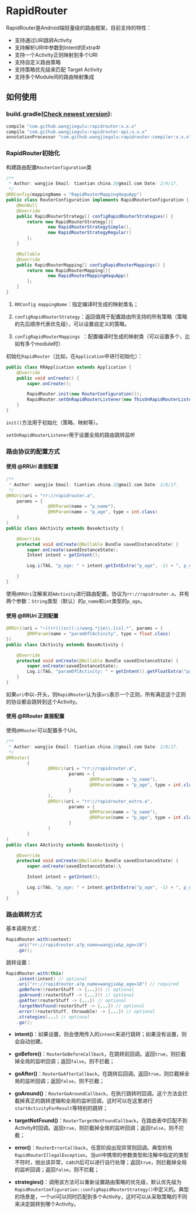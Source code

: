 # RapidRouter

RapidRouter是Android端轻量级的路由框架，目前支持的特性：

- 支持通过URI跳转Activity
- 支持解析URI中参数到Intent的Extra中
- 支持一个Activity正则映射到多个URI
- 支持自定义路由策略
- 支持策略优先级来匹配 Target Activity
- 支持多个Module间的路由映射集成

## 如何使用

### build.gradle([Check newest version](http://search.maven.org/#search%7Cga%7C1%7Ccom.github.wangjiegulu%20RapidRouter)):
```groovy
compile "com.github.wangjiegulu:rapidrouter:x.x.x"
compile "com.github.wangjiegulu:rapidrouter-api:x.x.x"
annotationProcessor "com.github.wangjiegulu:rapidrouter-compiler:x.x.x"
```

### RapidRouter初始化

构建路由配置`RouterConfiguration`类

```java
/**
 * Author: wangjie Email: tiantian.china.2@gmail.com Date: 2/9/17.
 */
@RRConfig(mappingName = "RapidRouterMappingHaquApp")
public class RouterConfiguration implements RapidRouterConfiguration {
    @NonNull
    @Override
    public RapidRouterStrategy[] configRapidRouterStrategies() {
        return new RapidRouterStrategy[]{
                new RapidRouterStrategySimple(),
                new RapidRouterStrategyRegular()
        };
    }

    @Nullable
    @Override
    public RapidRouterMapping[] configRapidRouterMappings() {
        return new RapidRouterMapping[]{
                new RapidRouterMappingHaquApp()
        };
    }
}
```

1. `RRConfig mappingName`：指定编译时生成的映射类名；

2. `configRapidRouterStrategy`：返回值用于配置路由所支持的所有策略（策略的先后顺序代表优先级），可以设置自定义的策略。

3. `configRapidRouterMappings `：配置编译时生成的映射类（可以设置多个，比如有多个module时）

初始化`RapidRouter`（比如，在`Application`中进行初始化）：

```java
public class RRApplication extends Application {
    @Override
    public void onCreate() {
        super.onCreate();

        RapidRouter.init(new RouterConfiguration());
        RapidRouter.setOnRapidRouterListener(new ThisOnRapidRouterListener());
    }
}
```

`init()`方法用于初始化（策略、映射等）。

`setOnRapidRouterListener`用于设置全局的路由跳转监听

### 路由协议的配置方式

#### 使用 @RRUri 直接配置

```java
/**
 * Author: wangjie Email: tiantian.china.2@gmail.com Date: 2/8/17.
 */
@RRUri(uri = "rr://rapidrouter.a",
	params = {
	    		@RRParam(name = "p_name"),
	    		@RRParam(name = "p_age", type = int.class)
	}
)
public class AActivity extends BaseActivity {

    @Override
    protected void onCreate(@Nullable Bundle savedInstanceState) {
        super.onCreate(savedInstanceState);
        Intent intent = getIntent();

        Log.i(TAG, "p_age: " + intent.getIntExtra("p_age", -1) + ", p_name: " + intent.getStringExtra("p_name"));

    }
}
```

使用`@RRUri`注解来对`AActivity`进行路由配置。协议为`rr://rapidrouter.a`，并有两个参数：`String`类型（默认）的`p_name`和`int`类型的`p_age`。

#### 使用 @RRUri 正则配置

```java
@RRUri(uri = "~((rr)|(sc))://wang.*jie\\.[cx].*", params = {
        @RRParam(name = "paramOfCActivity", type = float.class)
})
public class CActivity extends BaseActivity {

    @Override
    protected void onCreate(@Nullable Bundle savedInstanceState) {
        super.onCreate(savedInstanceState);
        Log.i(TAG, "paramOfCActivity: " + getIntent().getFloatExtra("paramOfCActivity", -1L));
    }
}
```

如果`uri`中以`~`开头，则`RapidRouter`认为该`uri`表示一个正则，所有满足这个正则的协议都会跳转到这个Activity。

#### 使用 @RRouter 直接配置

使用`@RRouter`可以配置多个Uri。

```java
/**
 * Author: wangjie Email: tiantian.china.2@gmail.com Date: 2/8/17.
 */
@RRouter(
        {
                @RRUri(uri = "rr://rapidrouter.a",
                        params = {
                                @RRParam(name = "p_name"),
                                @RRParam(name = "p_age", type = int.class)
                        }
                ),
                @RRUri(uri = "rr://rapidrouter_extra.a",
                        params = {
                                @RRParam(name = "p_name"),
                                @RRParam(name = "p_age", type = int.class)
                        }
                )
        }
)
public class AActivity extends BaseActivity {

    @Override
    protected void onCreate(@Nullable Bundle savedInstanceState) {
        super.onCreate(savedInstanceState);\

        Intent intent = getIntent();

        Log.i(TAG, "p_age: " + intent.getIntExtra("p_age", -1) + ", p_name: " + intent.getStringExtra("p_name"));
    }
}
```

### 路由跳转方式

基本调用方式：

```java
RapidRouter.with(context)
    .uri("rr://rapidrouter.a?p_name=wangjie&p_age=18")
    .go();
```

跳转设置：

```java
RapidRouter.with(this)
	.intent(intent) // optional
	.uri("rr://rapidrouter.a?p_name=wangjie&p_age=18") // required
	.goBefore((routerStuff -> {...})) // optional
	.goAround((routerStuff -> {...})) // optional
	.goAfter(routerStuff -> {...}) // optional
	.targetNotFound(routerStuff -> {...}) // optional
	.error((routerStuff, throwable) -> {...}) // optional
	.strategies(...) // optional
	.go();
```

- **intent()**：如果设置，则会使用传入的`intent`来进行跳转；如果没有设置，则会自动创建。

- **goBefore()**：`RouterGoBeforeCallback`，在跳转前回调。返回`true`，则拦截掉全局的监听回调；返回`false`，则不拦截；

- **goAfter()**：`RouterGoAfterCallback`，在跳转后回调。返回`true`，则拦截掉全局的监听回调；返回`false`，则不拦截；

- **goAround()**：`RouterGoAroundCallback`，在执行跳转时回调。这个方法会拦截掉真正的跳转逻辑和全局的监听回调，这时可以在这里进行`startActivityForResult`等特别的跳转；

- **targetNotFound()**：`RouterTargetNotFoundCallback`，在路由表中匹配不到Activity时回调。返回`true`，则拦截掉全局的监听回调；返回`false`，则不拦截；

- **error()**：`RouterErrorCallback`，任意阶段出现异常则回调。典型的有`RapidRouterIllegalException`，当uri中携带的参数类型和注解中指定的类型不符时，抛出该异常，catch后可以进行自行处理；返回`true`，则拦截掉全局的监听回调；返回`false`，则不拦截；

- **strategies()**：调用该方法可以重新设置路由策略的优先级，默认优先级为`RapidRouterConfiguration::configRapidRouterStrategy()`中定义的。典型的场景是，一个uri可以同时匹配到多个Activity，这时可以从采取策略的不同来决定跳转到哪个Activity。




